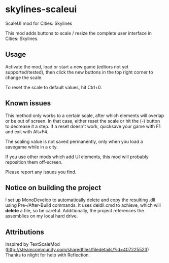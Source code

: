 # skylines-scaleui
ScaleUI mod for Cities: Skylines

This mod adds buttons to scale / resize the complete user interface in Cities: Skylines.

## Usage
Activate the mod, load or start a new game (editors not yet supported/tested), then click the new buttons in the top right corner to change the scale.

To reset the scale to default values, hit Ctrl+0.

## Known issues
This method only works to a certain scale, after which elements will overlap or be out of screen. In that case, either reset the scale or hit the (-) button to decrease it a step. If a reset doesn't work, quicksave your game with F1 and exit with Alt+F4.

The scaling value is not saved permanently, only when you load a savegame while in a city.

If you use other mods which add UI elements, this mod will probably reposition them off-screen.

Please report any issues you find.

## Notice on building the project
I set up MonoDevelop to automatically delete and copy the resulting .dll using Pre-/After-Build commands. It uses deldll.cmd to achieve, which will **delete** a file, so be careful. Additionally, the project references the assemblies on my local hard drive.

## Attributions 

Inspired by TextScaleMod (http://steamcommunity.com/sharedfiles/filedetails/?id=407225523) 
Thanks to nlight for help with Reflection.
